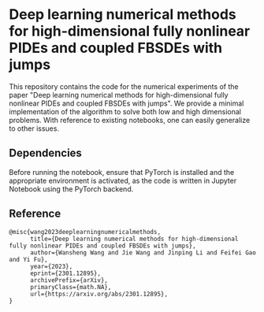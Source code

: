 # Deep learning numerical methods for high-dimensional fully nonlinear PIDEs and coupled FBSDEs with jumps

This repository contains the code for the numerical experiments of the paper "Deep learning numerical methods for high-dimensional fully nonlinear PIDEs and coupled FBSDEs with jumps". We provide a minimal implementation of the algorithm to solve both low and high dimensional problems. With reference to existing notebooks, one can easily generalize to other issues.

## Dependencies
Before running the notebook, ensure that PyTorch is installed and the appropriate environment is activated, as the code is written in Jupyter Notebook using the PyTorch backend.


## Reference
```
@misc{wang2023deeplearningnumericalmethods,
      title={Deep learning numerical methods for high-dimensional fully nonlinear PIDEs and coupled FBSDEs with jumps}, 
      author={Wansheng Wang and Jie Wang and Jinping Li and Feifei Gao and Yi Fu},
      year={2023},
      eprint={2301.12895},
      archivePrefix={arXiv},
      primaryClass={math.NA},
      url={https://arxiv.org/abs/2301.12895}, 
}
```
